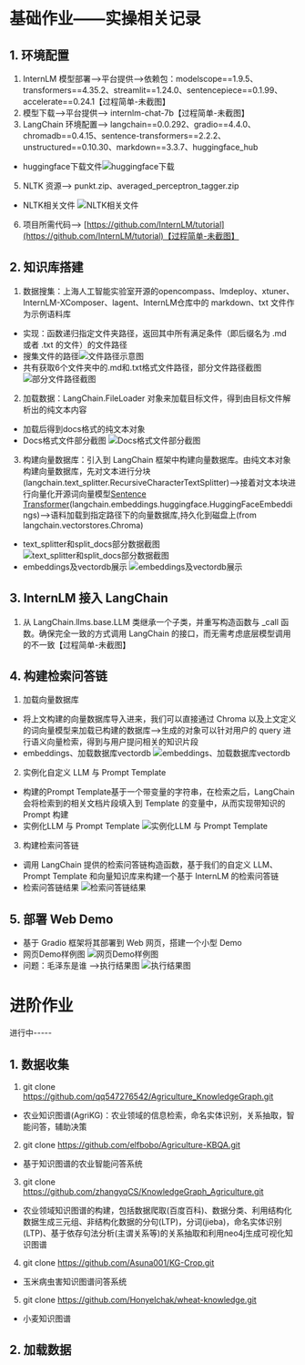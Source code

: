# 基础作业——实操相关记录
## 1. 环境配置
1. InternLM 模型部署——>平台提供——>依赖包：modelscope==1.9.5、transformers==4.35.2、streamlit==1.24.0、sentencepiece==0.1.99、accelerate==0.24.1【过程简单-未截图】
2. 模型下载——>平台提供——> internlm-chat-7b【过程简单-未截图】
3.  LangChain 环境配置——> langchain==0.0.292、gradio==4.4.0、chromadb==0.4.15、sentence-transformers==2.2.2、unstructured==0.10.30、markdown==3.3.7、huggingface_hub
- huggingface下载文件![huggingface下载](https://github.com/sokolo05/Scholar_PuYu/blob/main/01.%E8%AF%BE%E7%A8%8B%E4%BD%9C%E4%B8%9A/%E5%9B%BE%E7%89%87/00.HuggingFace_file.png)
5.  NLTK 资源——> punkt.zip、averaged_perceptron_tagger.zip
- NLTK相关文件 ![NLTK相关文件](https://github.com/sokolo05/Scholar_PuYu/blob/main/01.%E8%AF%BE%E7%A8%8B%E4%BD%9C%E4%B8%9A/%E5%9B%BE%E7%89%87/00.nltk_data.png)
6.  项目所需代码——> [https://github.com/InternLM/tutorial](https://github.com/InternLM/tutorial)【过程简单-未截图】
## 2. 知识库搭建
1. 数据搜集：上海人工智能实验室开源的opencompass、lmdeploy、xtuner、InternLM-XComposer、lagent、InternLM仓库中的 markdown、txt 文件作为示例语料库
- 实现：函数递归指定文件夹路径，返回其中所有满足条件（即后缀名为 .md 或者 .txt 的文件）的文件路径
- 搜集文件的路径![文件路径示意图](https://github.com/sokolo05/Scholar_PuYu/blob/main/01.%E8%AF%BE%E7%A8%8B%E4%BD%9C%E4%B8%9A/%E5%9B%BE%E7%89%87/001.file_list.png)
- 共有获取6个文件夹中的.md和.txt格式文件路径，部分文件路径截图 ![部分文件路径截图](https://github.com/sokolo05/Scholar_PuYu/blob/main/01.%E8%AF%BE%E7%A8%8B%E4%BD%9C%E4%B8%9A/%E5%9B%BE%E7%89%87/002.file_list.png)
2. 加载数据：LangChain.FileLoader 对象来加载目标文件，得到由目标文件解析出的纯文本内容
- 加载后得到docs格式的纯文本对象
- Docs格式文件部分截图 ![Docs格式文件部分截图](https://github.com/sokolo05/Scholar_PuYu/blob/main/01.%E8%AF%BE%E7%A8%8B%E4%BD%9C%E4%B8%9A/%E5%9B%BE%E7%89%87/003.docs.png)
3. 构建向量数据库：引入到 LangChain 框架中构建向量数据库。由纯文本对象构建向量数据库，先对文本进行分块(langchain.text_splitter.RecursiveCharacterTextSplitter)——>接着对文本块进行向量化开源词向量模型[Sentence Transformer](https://huggingface.co/sentence-transformers/paraphrase-multilingual-MiniLM-L12-v2)(langchain.embeddings.huggingface.HuggingFaceEmbeddings)——>语料加载到指定路径下的向量数据库,持久化到磁盘上(from langchain.vectorstores.Chroma)
- text_splitter和split_docs部分数据截图 ![text_splitter和split_docs部分数据截图](https://github.com/sokolo05/Scholar_PuYu/blob/main/01.%E8%AF%BE%E7%A8%8B%E4%BD%9C%E4%B8%9A/%E5%9B%BE%E7%89%87/004.text_splitter.png)
- embeddings及vectordb展示 ![embeddings及vectordb展示](https://github.com/sokolo05/Scholar_PuYu/blob/main/01.%E8%AF%BE%E7%A8%8B%E4%BD%9C%E4%B8%9A/%E5%9B%BE%E7%89%87/005.embedding.png)
## 3. InternLM 接入 LangChain
1. 从 LangChain.llms.base.LLM 类继承一个子类，并重写构造函数与 _call 函数。确保完全一致的方式调用 LangChain 的接口，而无需考虑底层模型调用的不一致【过程简单-未截图】
## 4. 构建检索问答链
1. 加载向量数据库
- 将上文构建的向量数据库导入进来，我们可以直接通过 Chroma 以及上文定义的词向量模型来加载已构建的数据库——>生成的对象可以针对用户的 query 进行语义向量检索，得到与用户提问相关的知识片段
- embeddings、加载数据库vectordb ![embeddings、加载数据库vectordb](https://github.com/sokolo05/Scholar_PuYu/blob/main/01.%E8%AF%BE%E7%A8%8B%E4%BD%9C%E4%B8%9A/%E5%9B%BE%E7%89%87/005.embedding.png)
2. 实例化自定义 LLM 与 Prompt Template
- 构建的Prompt Template基于一个带变量的字符串，在检索之后，LangChain 会将检索到的相关文档片段填入到 Template 的变量中，从而实现带知识的 Prompt 构建
- 实例化LLM 与 Prompt Template ![实例化LLM 与 Prompt Template](https://github.com/sokolo05/Scholar_PuYu/blob/main/01.%E8%AF%BE%E7%A8%8B%E4%BD%9C%E4%B8%9A/%E5%9B%BE%E7%89%87/006.instance.png)
3. 构建检索问答链
- 调用 LangChain 提供的检索问答链构造函数，基于我们的自定义 LLM、Prompt Template 和向量知识库来构建一个基于 InternLM 的检索问答链
- 检索问答链结果 ![检索问答链结果](https://github.com/sokolo05/Scholar_PuYu/blob/main/01.%E8%AF%BE%E7%A8%8B%E4%BD%9C%E4%B8%9A/%E5%9B%BE%E7%89%87/006.result.png)
## 5. 部署 Web Demo
- 基于 Gradio 框架将其部署到 Web 网页，搭建一个小型 Demo
- 网页Demo样例图 ![网页Demo样例图](https://github.com/sokolo05/Scholar_PuYu/blob/main/01.%E8%AF%BE%E7%A8%8B%E4%BD%9C%E4%B8%9A/%E5%9B%BE%E7%89%87/05.InternLM.png)
- 问题：毛泽东是谁 ——>执行结果图 ![执行结果图](https://github.com/sokolo05/Scholar_PuYu/blob/main/01.%E8%AF%BE%E7%A8%8B%E4%BD%9C%E4%B8%9A/%E5%9B%BE%E7%89%87/05.InternLM_1.png)
# 进阶作业
进行中-----
## 1. 数据收集
1. git clone https://github.com/qq547276542/Agriculture_KnowledgeGraph.git
 - 农业知识图谱(AgriKG)：农业领域的信息检索，命名实体识别，关系抽取，智能问答，辅助决策
2. git clone https://github.com/elfbobo/Agriculture-KBQA.git
 - 基于知识图谱的农业智能问答系统
3. git clone https://github.com/zhangyqCS/KnowledgeGraph_Agriculture.git
 - 农业领域知识图谱的构建，包括数据爬取(百度百科)、数据分类、利用结构化数据生成三元组、非结构化数据的分句(LTP)，分词(jieba)，命名实体识别(LTP)、基于依存句法分析(主谓关系等)的关系抽取和利用neo4j生成可视化知识图谱
4. git clone https://github.com/Asuna001/KG-Crop.git
 - 玉米病虫害知识图谱问答系统
5. git clone https://github.com/Honyelchak/wheat-knowledge.git
 -  小麦知识图谱
## 2. 加载数据
